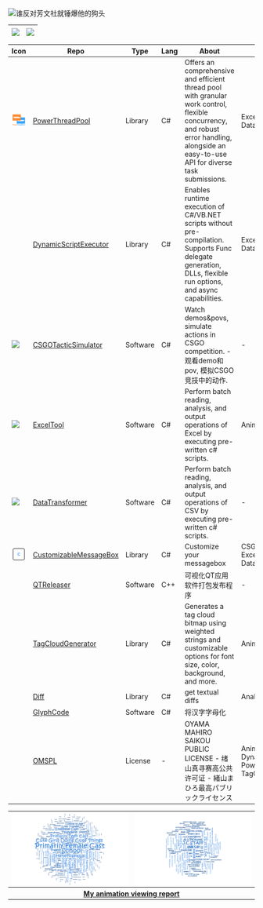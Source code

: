 <img align="center" src="https://i0.hdslb.com/bfs/space/495f0c82b2141fa4ba781b5ce88b13050b27ede0.png" title="谁反对芳文社就锤爆他的狗头"/>

|<a href="https://github.com/anuraghazra/github-readme-stats"><img align="center" src="https://github-readme-stats.vercel.app/api?username=ZjzMisaka&show_icons=true&theme=default&locale=en&include_all_commits=true&hide_border=true&custom_title=GitHub%20Stats"/></a>|<a href="https://github.com/anuraghazra/github-readme-stats"><img align="center" src="https://github-readme-stats.vercel.app/api/top-langs/?username=ZjzMisaka&show_icons=true&theme=default&layout=compact&locale=en&include_all_commits=true&hide_border=true"/></a>|
| ------------- | ------------- |

|Icon|Repo|Type|Lang|About|Used By|
|----|----|----|----|----|----|
|![](https://github.com/ZjzMisaka/PowerThreadPool/blob/main/icon.png?raw=true)|[PowerThreadPool](https://github.com/ZjzMisaka/PowerThreadPool)|Library|C#|Offers an comprehensive and efficient thread pool with granular work control, flexible concurrency, and robust error handling, alongside an easy-to-use API for diverse task submissions.|ExcelTool<br>DataTransformer|
||[DynamicScriptExecutor](https://github.com/ZjzMisaka/DynamicScriptExecutor)|Library|C#|Enables runtime execution of C#/VB.NET scripts without pre-compilation. Supports Func delegate generation, DLLs, flexible run options, and async capabilities.|ExcelTool<br>DataTransformer|
|![](https://raw.githubusercontent.com/ZjzMisaka/CSGOTacticSimulator/master/CSGOTacticSimulator/CTS.ico)|[CSGOTacticSimulator](https://github.com/ZjzMisaka/CSGOTacticSimulator)|Software|C#|Watch demos&povs, simulate actions in CSGO competition. - 观看demo和pov, 模拟CSGO竞技中的动作.|-|
|![](https://github.com/ZjzMisaka/ExcelTool/blob/main/ExcelTool/ExcelTool.ico)|[ExcelTool](https://github.com/ZjzMisaka/ExcelTool)|Software|C#|Perform batch reading, analysis, and output operations of Excel by executing pre-written c# scripts.|AnimeReport|
|![](https://github.com/ZjzMisaka/DataTransformer/blob/main/DataTransformer/DataTransformer.ico)|[DataTransformer](https://github.com/ZjzMisaka/DataTransformer)|Software|C#|Perform batch reading, analysis, and output operations of CSV by executing pre-written c# scripts.|-|
|![](https://github.com/ZjzMisaka/CustomizableMessageBox/blob/master/icon.png?raw=true)|[CustomizableMessageBox](https://github.com/ZjzMisaka/CustomizableMessageBox)|Library|C#|Customize your messagebox|CSGOTacticSimulator<br>ExcelTool<br>DataTransformer|
||[QTReleaser](https://github.com/ZjzMisaka/QTReleaser)|Software|C++|可视化QT应用软件打包发布程序|-|
||[TagCloudGenerator](https://github.com/ZjzMisaka/TagCloudGenerator)|Library|C#|Generates a tag cloud bitmap using weighted strings and customizable options for font size, color, background, and more.|AnimeReport|
||[Diff](https://github.com/ZjzMisaka/Diff)|Library|C#|get textual diffs|AnalyzersForExcelTool|
||[GlyphCode](https://github.com/ZjzMisaka/GlyphCode)|Software|C#|将汉字字母化||
||[OMSPL](https://github.com/ZjzMisaka/OMSPL)|License|-|OYAMA MAHIRO SAIKOU PUBLIC LICENSE - 绪山真寻赛高公共许可证 - 緒山まひろ最高パブリックライセンス|AnimeReport<br>DynamicScriptExecutor<br>PowerThreadPool<br>TagCloudGenerator|

<table>
  <tr>
    <td><a href="https://github.com/ZjzMisaka/AnimeReport"><img width=1000 align="center" src="https://github.com/ZjzMisaka/AnimeReport/blob/main/tags.bmp" title="AnimeReport: Tags, generated by TagCloudGenerator"/></a></td>
    <td><a href="https://github.com/ZjzMisaka/AnimeReport"><img width=1000 align="center" src="https://github.com/ZjzMisaka/AnimeReport/blob/main/companies.bmp" title="AnimeReport: Companies, generated by TagCloudGenerator"/></a></td>
  </tr>
  <tr>
    <th colspan="2"><a href="https://github.com/ZjzMisaka/AnimeReport">My animation viewing report</a></th>
  </tr>
</table>

